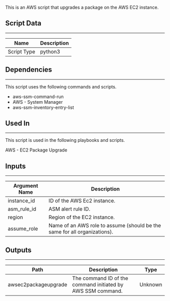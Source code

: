 This is an AWS script that upgrades a package on the AWS EC2 instance.

## Script Data

---

| **Name** | **Description** |
| --- | --- |
| Script Type | python3 |

## Dependencies

---
This script uses the following commands and scripts.

* aws-ssm-command-run
* AWS - System Manager
* aws-ssm-inventory-entry-list

## Used In

---
This script is used in the following playbooks and scripts.

AWS - EC2 Package Upgrade

## Inputs

---

| **Argument Name** | **Description** |
| --- | --- |
| instance_id | ID of the AWS Ec2 instance. |
| asm_rule_id | ASM alert rule ID. |
| region | Region of the EC2 instance. |
| assume_role | Name of an AWS role to assume \(should be the same for all organizations\). |

## Outputs

---

| **Path** | **Description** | **Type** |
| --- | --- | --- |
| awsec2packageupgrade | The command ID of the command initiated by AWS SSM command. | Unknown |
